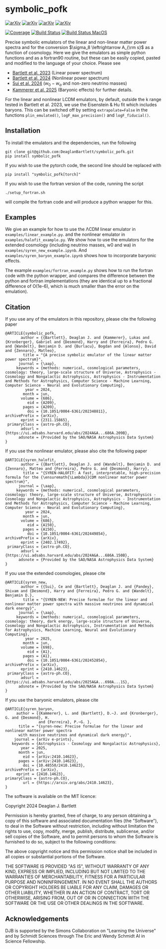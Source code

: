 # symbolic_pofk

[![arXiv](https://img.shields.io/badge/arXiv-2311.15865-b31b1b.svg)](https://arxiv.org/abs/2311.15865)
[![arXiv](https://img.shields.io/badge/arXiv-2402.17492-b31b1b.svg)](https://arxiv.org/abs/2402.17492)
[![arXiv](https://img.shields.io/badge/arXiv-2410.14623-b31b1b.svg)](https://arxiv.org/abs/2410.14623)
[![arXiv](https://img.shields.io/badge/arXiv-2506.XXXXX-b31b1b.svg)](https://arxiv.org/abs/2506.XXXXX)

[![Coverage](https://img.shields.io/codecov/c/github/DeaglanBartlett/symbolic_pofk)](https://app.codecov.io/gh/DeaglanBartlett/symbolic_pofk)
[![Build Status](https://github.com/DeaglanBartlett/symbolic_pofk/actions/workflows/build-linux.yml/badge.svg)](https://github.com/DeaglanBartlett/symbolic_pofk/actions/workflows/build-linux.yml)
[![Build Status MacOS](https://github.com/DeaglanBartlett/symbolic_pofk/actions/workflows/build-mac.yml/badge.svg)](https://github.com/DeaglanBartlett/symbolic_pofk/actions/workflows/build-mac.yml)



Precise symbolic emulators of the linear and non-linear matter power spectra and for the conversion
$\sigma_8 \leftrightarrow A_{\rm s}$ as a function of cosmology.
Here we give the emulators as simple python functions and as a fortran90 routine, but these can be 
easily copied, pasted and modified to the language of your choice.
Please see
* [Bartlett et al. 2023](https://arxiv.org/abs/2311.15865) (Linear power spectrum) 
* [Bartlett et al. 2024](https://arxiv.org/abs/2402.17492) (Nonlinear power spectrum)
* [Sui et al. 2024](https://arxiv.org/abs/2410.14623) ($w_0-w_a$ and non-zero neutrino masses)
* [Kammerer et al. 2025](https://arxiv.org/abs/2410.14623) (Baryonic effects)
for further details.

For the linear and nonlinear LCDM emulators, by default, outside the k range tested in Bartlett et al. 2023, 
we use the Eisenstein & Hu fit which includes baryons. This can be switched off by setting
`extrapolate=False` in the functions `plin_emulated()`, `logF_max_precision()` and
`logF_fiducial()`. 


## Installation

To install the emulators and the dependencies, run the following

```
git clone git@github.com:DeaglanBartlett/symbolic_pofk.git
pip install symbolic_pofk
```

If you wish to use the pytorch code, the second line should be replaced with
```
pip install "symbolic_pofk[torch]"
```

If you wish to use the fortran version of the code, running the script
```
./setup_fortran.sh
```
will compile the fortran code and will produce a python wrapper for this.

## Examples

We give an example for how to use the ΛCDM
linear emulator in `examples/linear_example.py`.
and the nonlinear emulator in `examples/halofit_example.py`.
We show how to use the emulators for the extended cosmology
(including neutrino masses, w0 and wa) in `examples/syren_new_example.ipynb`.
And `examples/syren_baryon_example.ipynb` shows how to incorporate baryonic effects.

The example `examples/fortran_example.py` shows how to run the
fortran code with the python wrapper, and compares the difference
between the python and fortran implementations
(they are identical up to a fractional difference of
O(1e-6), which is much smaller than the error on the emulation).

## Citation

If you use any of the emulators in this repository, please cite the following paper
```
@ARTICLE{symbolic_pofk,
       author = {{Bartlett}, Deaglan J. and {Kammerer}, Lukas and {Kronberger}, Gabriel and {Desmond}, Harry and {Ferreira}, Pedro G. and {Wandelt}, Benjamin D. and {Burlacu}, Bogdan and {Alonso}, David and {Zennaro}, Matteo},
        title = "{A precise symbolic emulator of the linear matter power spectrum}",
      journal = {\aap},
     keywords = {methods: numerical, cosmological parameters, cosmology: theory, large-scale structure of Universe, Astrophysics - Cosmology and Nongalactic Astrophysics, Astrophysics - Instrumentation and Methods for Astrophysics, Computer Science - Machine Learning, Computer Science - Neural and Evolutionary Computing},
         year = 2024,
        month = jun,
       volume = {686},
          eid = {A209},
        pages = {A209},
          doi = {10.1051/0004-6361/202348811},
archivePrefix = {arXiv},
       eprint = {2311.15865},
 primaryClass = {astro-ph.CO},
       adsurl = {https://ui.adsabs.harvard.edu/abs/2024A&A...686A.209B},
      adsnote = {Provided by the SAO/NASA Astrophysics Data System}
}
```

If you use the nonlinear emulator, please also cite the following paper
```
@ARTICLE{syren_halofit,
       author = {{Bartlett}, Deaglan J. and {Wandelt}, Benjamin D. and {Zennaro}, Matteo and {Ferreira}, Pedro G. and {Desmond}, Harry},
        title = "{SYREN-HALOFIT: A fast, interpretable, high-precision formula for the {\ensuremath{\Lambda}}CDM nonlinear matter power spectrum}",
      journal = {\aap},
     keywords = {methods: numerical, cosmological parameters, cosmology: theory, large-scale structure of Universe, Astrophysics - Cosmology and Nongalactic Astrophysics, Astrophysics - Instrumentation and Methods for Astrophysics, Computer Science - Machine Learning, Computer Science - Neural and Evolutionary Computing},
         year = 2024,
        month = jun,
       volume = {686},
          eid = {A150},
        pages = {A150},
          doi = {10.1051/0004-6361/202449854},
archivePrefix = {arXiv},
       eprint = {2402.17492},
 primaryClass = {astro-ph.CO},
       adsurl = {https://ui.adsabs.harvard.edu/abs/2024A&A...686A.150B},
      adsnote = {Provided by the SAO/NASA Astrophysics Data System}
}
```

If you use the extended cosmologies, please cite
```
@ARTICLE{syren_new,
       author = {{Sui}, Ce and {Bartlett}, Deaglan J. and {Pandey}, Shivam and {Desmond}, Harry and {Ferreira}, Pedro G. and {Wandelt}, Benjamin D.},
        title = "{SYREN-NEW: Precise formulae for the linear and nonlinear matter power spectra with massive neutrinos and dynamical dark energy}",
      journal = {\aap},
     keywords = {methods: numerical, cosmological parameters, cosmology: theory, dark energy, large-scale structure of Universe, Cosmology and Nongalactic Astrophysics, Instrumentation and Methods for Astrophysics, Machine Learning, Neural and Evolutionary Computing},
         year = 2025,
        month = jun,
       volume = {698},
          eid = {A1},
        pages = {A1},
          doi = {10.1051/0004-6361/202452854},
archivePrefix = {arXiv},
       eprint = {2410.14623},
 primaryClass = {astro-ph.CO},
       adsurl = {https://ui.adsabs.harvard.edu/abs/2025A&A...698A...1S},
      adsnote = {Provided by the SAO/NASA Astrophysics Data System}
}
```

If you use the baryonic emulators, please cite
```
@ARTICLE{syren_baryon,
     author = {{Kammerer}, L. and {Bartlett}, D.~J. and {Kronberger}, G. and {Desmond}, H.
               and {Ferreira}, P.~G. },  
      title = "{syren-new: Precise formulae for the linear and nonlinear matter power spectra 
      with massive neutrinos and dynamical dark energy}",
    journal = {arXiv e-prints},
   keywords = {Astrophysics - Cosmology and Nongalactic Astrophysics},
       year = 2025,
      month = jun,
        eid = {arXiv:2410.14623},
      pages = {arXiv:2410.14623},
        doi = {10.48550/2410.14623},
archivePrefix = {arXiv},
     eprint = {2410.14623},
primaryClass = {astro-ph.CO},
        url = {https://arxiv.org/abs/2410.14623},
}
```

The software is available on the MIT licence:

Copyright 2024 Deaglan J. Bartlett

Permission is hereby granted, free of charge, to any person obtaining a copy of this software and associated documentation files 
(the "Software"), to deal in the Software without restriction, including without limitation the rights to use, copy, modify, 
merge, publish, distribute, sublicense, and/or sell copies of the Software, and to permit persons to whom the Software is 
furnished to do so, subject to the following conditions:

The above copyright notice and this permission notice shall be included in all copies or substantial portions of the Software.

THE SOFTWARE IS PROVIDED "AS IS", WITHOUT WARRANTY OF ANY KIND, EXPRESS OR IMPLIED, INCLUDING BUT NOT LIMITED TO THE WARRANTIES OF 
MERCHANTABILITY, FITNESS FOR A PARTICULAR PURPOSE AND NONINFRINGEMENT. IN NO EVENT SHALL THE AUTHORS OR COPYRIGHT HOLDERS BE LIABLE 
FOR ANY CLAIM, DAMAGES OR OTHER LIABILITY, WHETHER IN AN ACTION OF CONTRACT, TORT OR OTHERWISE, ARISING FROM, OUT OF OR IN 
CONNECTION WITH THE SOFTWARE OR THE USE OR OTHER DEALINGS IN THE SOFTWARE.

## Acknowledgements

DJB is supported by the Simons Collaboration on "Learning the Universe" and by 
Schmidt Sciences through The Eric and Wendy Schmidt AI in Science Fellowship.

